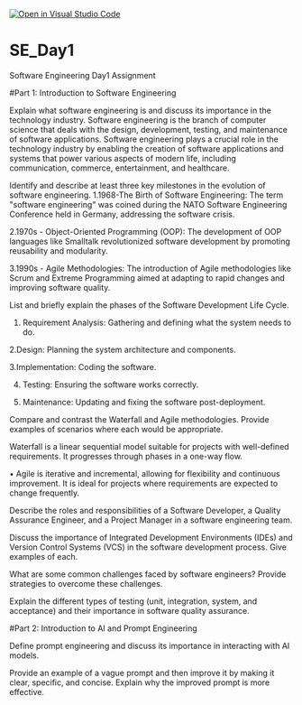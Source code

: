 [![Open in Visual Studio Code](https://classroom.github.com/assets/open-in-vscode-2e0aaae1b6195c2367325f4f02e2d04e9abb55f0b24a779b69b11b9e10269abc.svg)](https://classroom.github.com/online_ide?assignment_repo_id=15576414&assignment_repo_type=AssignmentRepo)
# SE_Day1
Software Engineering Day1 Assignment

#Part 1: Introduction to Software Engineering

Explain what software engineering is and discuss its importance in the technology industry.
Software engineering is the branch of computer science that deals with the design, development, testing, and maintenance of software applications. 
Software engineering plays a crucial role in the technology industry by enabling the creation of software applications and systems that power various aspects of modern life, including communication, commerce, entertainment, and healthcare.

Identify and describe at least three key milestones in the evolution of software engineering.
1.1968-The Birth of Software Engineering: The term "software engineering" was coined during the NATO Software Engineering Conference held in Germany, addressing the software crisis.

2.1970s - Object-Oriented Programming (OOP): The development of OOP languages like Smalltalk revolutionized software development by promoting reusability and modularity.

3.1990s - Agile Methodologies: The introduction of Agile methodologies like Scrum and Extreme Programming aimed at adapting to rapid changes and improving software quality.

List and briefly explain the phases of the Software Development Life Cycle.
1. Requirement Analysis: Gathering and defining what the system needs to do.

2.Design: Planning the system architecture and components.

3.Implementation: Coding the software.

4. Testing: Ensuring the software works correctly.

5. Maintenance: Updating and fixing the software post-deployment.

Compare and contrast the Waterfall and Agile methodologies. Provide examples of scenarios where each would be appropriate.

Waterfall is a linear sequential model suitable for projects with well-defined requirements. It progresses through phases in a one-way flow.

• Agile is iterative and incremental, allowing for flexibility and continuous improvement. It is ideal for projects where requirements are expected to change frequently.

Describe the roles and responsibilities of a Software Developer, a Quality Assurance Engineer, and a Project Manager in a software engineering team.


Discuss the importance of Integrated Development Environments (IDEs) and Version Control Systems (VCS) in the software development process. Give examples of each.


What are some common challenges faced by software engineers? Provide strategies to overcome these challenges.


Explain the different types of testing (unit, integration, system, and acceptance) and their importance in software quality assurance.


#Part 2: Introduction to AI and Prompt Engineering


Define prompt engineering and discuss its importance in interacting with AI models.


Provide an example of a vague prompt and then improve it by making it clear, specific, and concise. Explain why the improved prompt is more effective.

